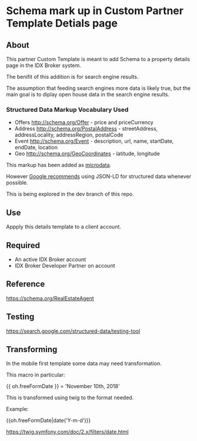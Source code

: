 # Schema mark up in Custom Partner Template Detials page

## About

This partner Custom Template is meant to add Schema to a property details page in the IDX Broker system.

The benifit of this addition is for search engine results.

The assumption that feeding search engines more data is likely true, but the main goal is to diplay open house data in the search engine results.

### Structured Data Markup Vocabulary Used

* Offers http://schema.org/Offer - price and priceCurrency
* Address http://schema.org/PostalAddress - streetAddress, addressLocality, addressRegion, postalCode
* Event http://schema.org/Event - description, url, name, startDate, endDate, location
* Geo http://schema.org/GeoCoordinates - latitude, longitude

This markup has been added as [microdata](https://schema.org/docs/gs.html).

However [Google recommends](https://developers.google.com/search/docs/guides/intro-structured-data) using JSON-LD for structured data whenever possible.

This is being explored in the dev branch of this repo.

## Use

Appply this details template to a client account.


## Required

* An active IDX Broker account
* IDX Broker Developer Partner on account

## Reference

https://schema.org/RealEstateAgent

## Testing

https://search.google.com/structured-data/testing-tool


## Transforming

In the mobile first template some data may need transformation.

This macro in particular:

{{ oh.freeFormDate }} = 'November 10th, 2018'

This is transformed using twig to the format needed. 

Example:

{{oh.freeFormDate|date('Y-m-d')}}

https://twig.symfony.com/doc/2.x/filters/date.html

